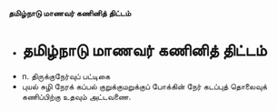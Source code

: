 **தமிழ்நாடு மாணவர் கணினித் திட்டம்**
- # தமிழ்நாடு மாணவர் கணினித் திட்டம்
- n. திருக்குநேர்வுப் பட்டிகை
- புயல் சுழி நேரக் கப்பல் குறுக்குமறுக்குப் போக்கின் நேர் கடப்புத் தொலைவுக் கணிப்பிற்கு உதவும் அட்டவணை.

